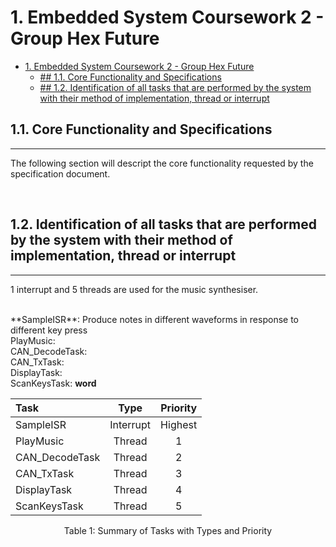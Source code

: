 # 1. Embedded System Coursework 2 - Group Hex Future


- [1. Embedded System Coursework 2 - Group Hex Future](#1-embedded-system-coursework-2---group-hex-future)
  - [## 1.1. Core Functionality and Specifications](#-11-core-functionality-and-specifications)
  - [## 1.2. Identification of all tasks that are performed by the system with   their method of implementation, thread or interrupt](#-12-identification-of-all-tasks-that-are-performed-by-the-system-with---their-method-of-implementation-thread-or-interrupt)

## 1.1. Core Functionality and Specifications
--------------------------------------

The following section will descript the core functionality requested by the specification document.

<br />

## 1.2. Identification of all tasks that are performed by the system with   their method of implementation, thread or interrupt
--------------------------------------

1 interrupt and 5 threads are used for the music synthesiser. 

<br />
**SampleISR**:  Produce notes in different waveforms in response to different key press
<br />
PlayMusic: 
<br />
CAN_DecodeTask:
<br />
CAN_TxTask: 
<br />
DisplayTask: 
<br />
ScanKeysTask: <b>word</b>

<center>

| Task           |   Type    | Priority |
| :------------- | :-------: | :------: |
| SampleISR      | Interrupt | Highest  |
| PlayMusic      |  Thread   |    1     |
| CAN_DecodeTask |  Thread   |    2     |
| CAN_TxTask     |  Thread   |    3     |
| DisplayTask    |  Thread   |    4     |
| ScanKeysTask   |  Thread   |    5     |

Table 1: Summary of Tasks with Types and Priority
</center>

